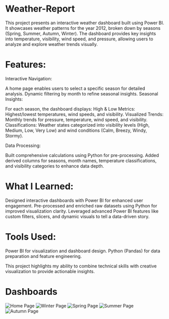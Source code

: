 # Weather-Report
This project presents an interactive weather dashboard built using Power BI. It showcases weather patterns for the year 2012, broken down by seasons (Spring, Summer, Autumn, Winter). The dashboard provides key insights into temperature, visibility, wind speed, and pressure, allowing users to analyze and explore weather trends visually.

# Features:

Interactive Navigation:

A home page enables users to select a specific season for detailed analysis.
Dynamic filtering by month to refine seasonal insights.
Seasonal Insights:

For each season, the dashboard displays:
High & Low Metrics: Highest/lowest temperatures, wind speeds, and visibility.
Visualized Trends: Monthly trends for pressure, temperature, wind speed, and visibility.
Classifications: Weather states categorized into visibility levels (High, Medium, Low, Very Low) and wind conditions (Calm, Breezy, Windy, Stormy).

Data Processing:

Built comprehensive calculations using Python for pre-processing.
Added derived columns for seasons, month names, temperature classifications, and visibility categories to enhance data depth.
# What I Learned:
Designed interactive dashboards with Power BI for enhanced user engagement.
Pre-processed and enriched raw datasets using Python for improved visualization clarity.
Leveraged advanced Power BI features like custom filters, slicers, and dynamic visuals to tell a data-driven story.

# Tools Used:

Power BI for visualization and dashboard design.
Python (Pandas) for data preparation and feature engineering.

This project highlights my ability to combine technical skills with creative visualization to provide actionable insights.
# Dashboards
![Home Page](https://github.com/user-attachments/assets/658f2eee-938b-4421-a445-6c6b6f09e95d)
![Winter Page](https://github.com/user-attachments/assets/f3be3694-f04d-4ecc-89d9-5fa5d0f1ccef)
![Spring Page](https://github.com/user-attachments/assets/dc12dc18-4303-46b1-9c10-6f16799fcdbe)
![Summer Page](https://github.com/user-attachments/assets/b8050284-499f-4691-aac1-16312e99ee61)
![Autumn Page](https://github.com/user-attachments/assets/a1ebda7e-580c-429b-9edf-8dd06c534bad)
